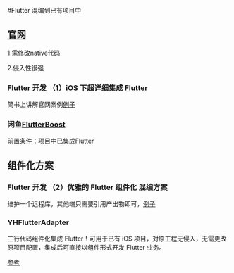 #Flutter 混编到已有项目中

## [官网](https://github.com/flutter/flutter/wiki/Add-Flutter-to-existing-apps#experiment-turn-the-flutter-project-into-a-module)

1.需修改native代码

2.侵入性很强

### Flutter 开发 （1）iOS 下超详细集成 Flutter

简书上讲解官网案例[例子](https://www.jianshu.com/p/10237bf13789)

### 闲鱼[FlutterBoost](https://github.com/alibaba/flutter_boost/blob/master/README_CN.md)

前置条件：项目中已集成Flutter



## 组件化方案

### Flutter 开发 （2）优雅的 Flutter 组件化 混编方案

维护一个远程库，其他端只需要引用产出物即可，[例子](https://www.jianshu.com/p/969aa7e37827)

### YHFlutterAdapter

三行代码组件化集成 Flutter！可用于已有 iOS 项目，对原工程无侵入，无需更改原项目配置，集成后可直接以组件形式开发 Flutter 业务。

[参考](https://github.com/jiisd/YHFlutterAdapter)